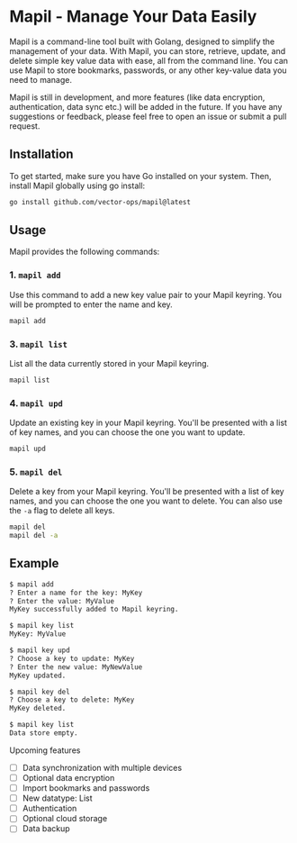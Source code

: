 # Mapil - Manage Your Data Easily

Mapil is a command-line tool built with Golang, designed to simplify the management of your data. With Mapil, you can store, retrieve, update, and delete simple key value data with ease, all from the command line. You can use Mapil to store bookmarks, passwords, or any other key-value data you need to manage.

Mapil is still in development, and more features (like data encryption, authentication, data sync etc.) will be added in the future. If you have any suggestions or feedback, please feel free to open an issue or submit a pull request.

## Installation

To get started, make sure you have Go installed on your system. Then, install Mapil globally using go install:

```bash
go install github.com/vector-ops/mapil@latest
```

## Usage

Mapil provides the following commands:

### 1. `mapil add`

Use this command to add a new key value pair to your Mapil keyring. You will be prompted to enter the name and key.

```bash
mapil add
```

<!-- ### 2. `mapil get`

Retrieve a specific API key from your Mapil keyring. You'll be presented with a list of API key names, and you can choose the one you want to retrieve.

```bash
mapil get
``` -->

### 3. `mapil list`

List all the data currently stored in your Mapil keyring.

```bash
mapil list
```

### 4. `mapil upd`

Update an existing key in your Mapil keyring. You'll be presented with a list of key names, and you can choose the one you want to update.

```bash
mapil upd
```

### 5. `mapil del`

Delete a key from your Mapil keyring. You'll be presented with a list of key names, and you can choose the one you want to delete. You can also use the `-a` flag to delete all keys.

```bash
mapil del
mapil del -a
```

## Example

```bash
$ mapil add
? Enter a name for the key: MyKey
? Enter the value: MyValue
MyKey successfully added to Mapil keyring.

$ mapil key list
MyKey: MyValue

$ mapil key upd
? Choose a key to update: MyKey
? Enter the new value: MyNewValue
MyKey updated.

$ mapil key del
? Choose a key to delete: MyKey
MyKey deleted.

$ mapil key list
Data store empty.
```

Upcoming features

- [ ] Data synchronization with multiple devices
- [ ] Optional data encryption
- [ ] Import bookmarks and passwords
- [ ] New datatype: List
- [ ] Authentication
- [ ] Optional cloud storage
- [ ] Data backup
